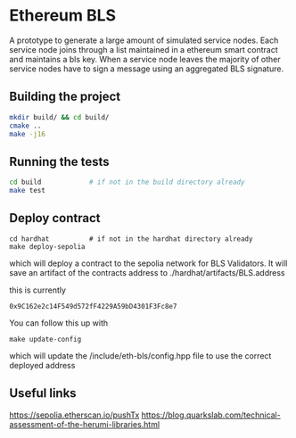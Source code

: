# Ethereum BLS 

A prototype to generate a large amount of simulated service nodes. Each service node joins through a list maintained in a ethereum smart contract and maintains a bls key. When a service node leaves the majority of other service nodes have to sign a message using an aggregated BLS signature.

## Building the project

```bash
mkdir build/ && cd build/
cmake ..
make -j16
```

## Running the tests

```bash
cd build            # if not in the build directory already
make test
```

## Deploy contract
```
cd hardhat          # if not in the hardhat directory already
make deploy-sepolia
```

which will deploy a contract to the sepolia network for BLS Validators. It will save an artifact of the contracts address to
./hardhat/artifacts/BLS.address

this is currently
```
0x9C162e2c14F549d572fF4229A59bD4301F3Fc8e7
```

You can follow this up with 
```
make update-config
```

which will update the /include/eth-bls/config.hpp file to use the correct deployed address

## Useful links
https://sepolia.etherscan.io/pushTx
https://blog.quarkslab.com/technical-assessment-of-the-herumi-libraries.html

